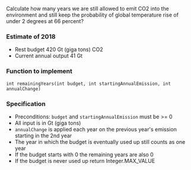 Calculate how many years we are still allowed to emit CO2 into the environment
and still keep the probability of global temperature rise of under 2 degrees
at 66 percent?

### Estimate of 2018 
- Rest budget 420 Gt (giga tons) CO2
- Current annual output 41 Gt

### Function to implement

```
int remainingYears(int budget, int startingAnnualEmission, int annualChange)
```

### Specification

- Preconditions: `budget` and `startingAnnualEmission` must be >= 0 
- All input is in Gt (giga tons)
- `annualChange` is applied each year on the previous year's emission starting in the 2nd year
- The year in which the budget is eventually used up still counts as one year
- If the budget starts with 0 the remaining years are also 0
- If the budget is never used up return Integer.MAX_VALUE
